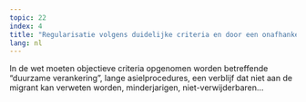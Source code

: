 ```yaml
---
topic: 22
index: 4
title: "Regularisatie volgens duidelijke criteria en door een onafhankelijke commissie."
lang: nl
---
```

In de wet moeten objectieve criteria opgenomen worden betreffende “duurzame
verankering”, lange asielprocedures, een verblijf dat niet aan de migrant kan
verweten worden, minderjarigen, niet-verwijderbaren…
